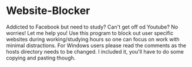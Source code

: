 # Website-Blocker
Addicted to Facebook but need to study? Can't get off od Youtube? No worries! Let me help you!
Use this program to block out user specific websites during working/studying hours so one can focus on work with minimal distractions.
For Windows users please read the comments as the hosts directory needs to be changed. I included it, you'll have to do
some copying and pasting though.
